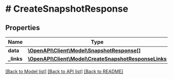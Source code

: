 # # CreateSnapshotResponse

## Properties

Name | Type | Description | Notes
------------ | ------------- | ------------- | -------------
**data** | [**\OpenAPI\Client\Model\SnapshotResponse[]**](SnapshotResponse.md) |  |
**_links** | [**\OpenAPI\Client\Model\CreateSnapshotResponseLinks**](CreateSnapshotResponseLinks.md) |  |

[[Back to Model list]](../../README.md#models) [[Back to API list]](../../README.md#endpoints) [[Back to README]](../../README.md)
